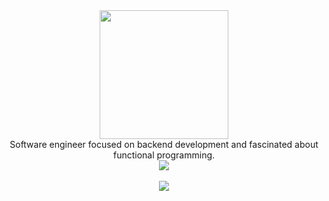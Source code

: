 <div align="center">
<img src="https://gifdb.com/images/high/programmer-cat-typing-on-laptop-j6rz6vr5mlfzl83h.webp" align="center" height="206" width="206" />
</div>  
<div align="center">
Software engineer focused on backend development and fascinated about functional programming. 
</div>  
<div align="center"><img src="https://github-readme-stats.vercel.app/api/top-langs/?username=debora-be&langs_count=7&theme=radical" align="center" /></div>  
</br>
<div align="center"><img src="https://github-readme-stats.vercel.app/api?username=debora-be&show_icons=true&count_private=true&theme=radical&hide_border=false" align="center" /></div>  
